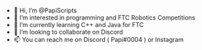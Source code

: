 - 👋 Hi, I’m @PapiScripts
- 👀 I’m interested in programming and FTC Robotics Competitions
- 🌱 I’m currently learning C++ and Java for FTC
- 💞️ I’m looking to collaborate on Discord
- 📫 You can reach me on Discord ( Papi#0004 ) or Instagram

<!---
PapiScripts/PapiScripts is a ✨ special ✨ repository because its `README.md` (this file) appears on your GitHub profile.
You can click the Preview link to take a look at your changes.
--->
